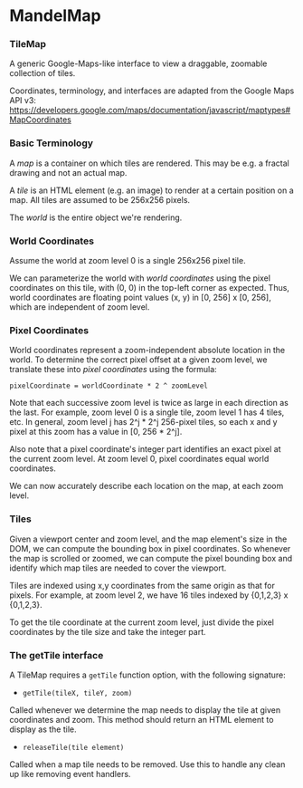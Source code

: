 # MandelMap

### TileMap

A generic Google-Maps-like interface to view a draggable, zoomable
collection of tiles.

Coordinates, terminology, and interfaces are adapted from the Google Maps API v3:
https://developers.google.com/maps/documentation/javascript/maptypes#MapCoordinates

### Basic Terminology

A _map_ is a container on which tiles are rendered.
This may be e.g. a fractal drawing and not an actual map.

A _tile_ is an HTML element (e.g. an image) to render at a certain position on a map.
All tiles are assumed to be 256x256 pixels.

The _world_ is the entire object we're rendering.


### World Coordinates

Assume the world at zoom level 0 is a single 256x256 pixel tile.

We can parameterize the world with _world coordinates_
using the pixel coordinates on this tile,
with (0, 0) in the top-left corner as expected.
Thus, world coordinates are floating point values (x, y) in
[0, 256] x [0, 256], which are independent of zoom level.


### Pixel Coordinates

World coordinates represent a zoom-independent absolute location in the world.
To determine the correct pixel offset at a given zoom level, we translate these
into _pixel coordinates_ using the formula:
```
pixelCoordinate = worldCoordinate * 2 ^ zoomLevel
```
Note that each successive zoom level is twice as large in each direction as the last.
For example, zoom level 0 is a single tile, zoom level 1 has 4 tiles, etc.
In general, zoom level j has 2^j * 2^j 256-pixel tiles, so each x and y pixel at
this zoom has a value in [0, 256 * 2^j].

Also note that a pixel coordinate's integer part identifies an exact pixel at the
current zoom level.  At zoom level 0, pixel coordinates equal world coordinates.

We can now accurately describe each location on the map, at each zoom level.


### Tiles

Given a viewport center and zoom level, and the map element's size in the DOM,
we can compute the bounding box in pixel coordinates.  So whenever the map is
scrolled or zoomed, we can compute the pixel bounding box and identify which map
tiles are needed to cover the viewport.

Tiles are indexed using x,y coordinates from the same origin as that for pixels.
For example, at zoom level 2, we have 16 tiles indexed by {0,1,2,3} x {0,1,2,3}.

To get the tile coordinate at the current zoom level, just divide the pixel
coordinates by the tile size and take the integer part.


### The getTile interface

A TileMap requires a `getTile` function option, with the following signature:

* `getTile(tileX, tileY, zoom)`

Called whenever we determine the map needs to display the tile at given coordinates
and zoom.  This method should return an HTML element to display as the tile.

* `releaseTile(tile element)`

Called when a map tile needs to be removed.
Use this to handle any clean up like removing event handlers.
